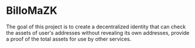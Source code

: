 # BilloMaZK 

The goal of this project is to create a decentralized identity that can check the assets of user's addresses without revealing its own addresses, provide a proof of the total assets for use by other services.


```shell

```

